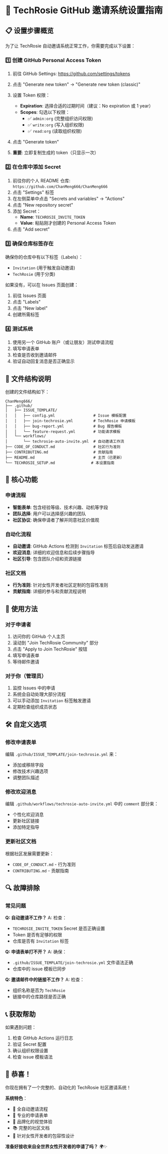 # 🌹 TechRosie GitHub 邀请系统设置指南

## 📋 设置步骤概览

为了让 TechRosie 自动邀请系统正常工作，你需要完成以下设置：

### 1️⃣ **创建 GitHub Personal Access Token**

1. 前往 GitHub Settings: https://github.com/settings/tokens
2. 点击 "Generate new token" → "Generate new token (classic)"
3. 设置 Token 权限：
   - **Expiration**: 选择合适的过期时间（建议：No expiration 或 1 year）
   - **Scopes**: 勾选以下权限：
     - ✅ `admin:org` (完整组织访问权限)
     - ✅ `write:org` (写入组织权限)
     - ✅ `read:org` (读取组织权限)

4. 点击 "Generate token"
5. **重要**: 立即复制生成的 token（只显示一次）

### 2️⃣ **在仓库中添加 Secret**

1. 前往你的个人 README 仓库: `https://github.com/ChanMeng666/ChanMeng666`
2. 点击 "Settings" 标签
3. 在左侧菜单中点击 "Secrets and variables" → "Actions"
4. 点击 "New repository secret"
5. 添加 Secret：
   - **Name**: `TECHROSIE_INVITE_TOKEN`
   - **Value**: 粘贴刚才创建的 Personal Access Token
6. 点击 "Add secret"

### 3️⃣ **确保仓库标签存在**

确保你的仓库中有以下标签（Labels）：
- `Invitation` (用于触发自动邀请)
- `TechRosie` (用于分类)

如果没有，可以在 Issues 页面创建：
1. 前往 Issues 页面
2. 点击 "Labels"
3. 点击 "New label"
4. 创建所需标签

### 4️⃣ **测试系统**

1. 使用另一个 GitHub 账户（或让朋友）测试申请流程
2. 填写申请表单
3. 检查是否收到邀请邮件
4. 验证自动回复消息是否正确显示

## 🔧 **文件结构说明**

创建的文件结构如下：

```
ChanMeng666/
├── .github/
│   ├── ISSUE_TEMPLATE/
│   │   ├── config.yml                 # Issue 模板配置
│   │   ├── join-techrosie.yml         # TechRosie 申请模板
│   │   ├── bug-report.yml             # Bug 报告模板
│   │   └── feature-request.yml        # 功能请求模板
│   └── workflows/
│       └── techrosie-auto-invite.yml  # 自动邀请工作流
├── CODE_OF_CONDUCT.md                 # 社区行为准则
├── CONTRIBUTING.md                    # 贡献指南
├── README.md                          # 主页（已更新）
└── TECHROSIE_SETUP.md                # 本设置指南
```

## 🎯 **核心功能**

### 申请流程
- **智能表单**: 包含经验等级、技术兴趣、动机等字段
- **团队选择**: 用户可以选择感兴趣的团队
- **社区协议**: 确保申请者了解并同意社区价值观

### 自动化流程
- **自动邀请**: GitHub Actions 检测到 `Invitation` 标签后自动发送邀请
- **欢迎消息**: 详细的欢迎信息和后续步骤指导
- **社区引导**: 包含团队介绍和资源链接

### 社区文档
- **行为准则**: 针对女性开发者社区定制的包容性准则
- **贡献指南**: 详细的参与和贡献流程说明

## 🚀 **使用方法**

### 对于申请者
1. 访问你的 GitHub 个人主页
2. 滚动到 "Join TechRosie Community" 部分
3. 点击 "Apply to Join TechRosie" 按钮
4. 填写申请表单
5. 等待邮件邀请

### 对于你（管理员）
1. 监控 Issues 中的申请
2. 系统会自动处理大部分流程
3. 可以手动添加 `Invitation` 标签触发邀请
4. 定期检查组织成员状态

## 🛠️ **自定义选项**

### 修改申请表单
编辑 `.github/ISSUE_TEMPLATE/join-techrosie.yml` 来：
- 添加或移除字段
- 修改技术兴趣选项
- 调整团队描述

### 修改欢迎消息
编辑 `.github/workflows/techrosie-auto-invite.yml` 中的 `comment` 部分来：
- 个性化欢迎消息
- 更新社区链接
- 添加特定指导

### 更新社区文档
根据社区发展需要更新：
- `CODE_OF_CONDUCT.md` - 行为准则
- `CONTRIBUTING.md` - 贡献指南

## 🔍 **故障排除**

### 常见问题

**Q: 自动邀请不工作？**
A: 检查：
- `TECHROSIE_INVITE_TOKEN` Secret 是否正确设置
- Token 是否有足够的权限
- 仓库是否有 `Invitation` 标签

**Q: 申请表单打不开？**
A: 确保：
- `.github/ISSUE_TEMPLATE/join-techrosie.yml` 文件语法正确
- 仓库中的 issue 模板已同步

**Q: 邀请邮件中的链接不工作？**
A: 检查：
- 组织名称是否为 `TechRosie`
- 链接中的仓库路径是否正确

## 📞 **获取帮助**

如果遇到问题：
1. 检查 GitHub Actions 运行日志
2. 验证 Secret 配置
3. 确认组织权限设置
4. 检查 issue 模板语法

## 🎉 **恭喜！**

你现在拥有了一个完整的、自动化的 TechRosie 社区邀请系统！

**系统特色**：
- 🤖 全自动邀请流程
- 📝 专业的申请表单
- 🌹 品牌化的视觉体验
- 📚 完整的社区文档
- 🎯 针对女性开发者的包容性设计

**准备好接收来自全世界女性开发者的申请了吗？** 🌍✨
